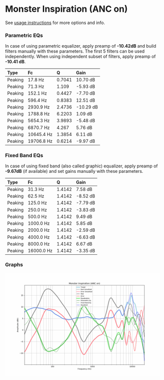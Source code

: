 # Monster Inspiration (ANC on)
See [usage instructions](https://github.com/jaakkopasanen/AutoEq#usage) for more options and info.

### Parametric EQs
In case of using parametric equalizer, apply preamp of **-10.42dB** and build filters manually
with these parameters. The first 5 filters can be used independently.
When using independent subset of filters, apply preamp of **-10.41 dB**.

| Type    | Fc         |      Q | Gain      |
|:--------|:-----------|:-------|:----------|
| Peaking | 17.8 Hz    | 0.7041 | 10.70 dB  |
| Peaking | 71.3 Hz    | 1.109  | -5.93 dB  |
| Peaking | 152.1 Hz   | 0.4427 | -7.70 dB  |
| Peaking | 596.4 Hz   | 0.8383 | 12.51 dB  |
| Peaking | 2930.9 Hz  | 2.4736 | -10.29 dB |
| Peaking | 1788.8 Hz  | 6.2203 | 1.09 dB   |
| Peaking | 5654.3 Hz  | 3.9893 | -5.48 dB  |
| Peaking | 6870.7 Hz  | 4.267  | 5.76 dB   |
| Peaking | 10645.4 Hz | 1.3854 | 6.11 dB   |
| Peaking | 19706.8 Hz | 0.6214 | -9.97 dB  |

### Fixed Band EQs
In case of using fixed band (also called graphic) equalizer, apply preamp of **-9.67dB**
(if available) and set gains manually with these parameters.

| Type    | Fc         |      Q | Gain     |
|:--------|:-----------|:-------|:---------|
| Peaking | 31.3 Hz    | 1.4142 | 7.58 dB  |
| Peaking | 62.5 Hz    | 1.4142 | -8.52 dB |
| Peaking | 125.0 Hz   | 1.4142 | -7.79 dB |
| Peaking | 250.0 Hz   | 1.4142 | -3.83 dB |
| Peaking | 500.0 Hz   | 1.4142 | 9.49 dB  |
| Peaking | 1000.0 Hz  | 1.4142 | 5.85 dB  |
| Peaking | 2000.0 Hz  | 1.4142 | -2.59 dB |
| Peaking | 4000.0 Hz  | 1.4142 | -6.63 dB |
| Peaking | 8000.0 Hz  | 1.4142 | 6.67 dB  |
| Peaking | 16000.0 Hz | 1.4142 | -3.35 dB |

### Graphs
![](./Monster%20Inspiration%20(ANC%20on).png)